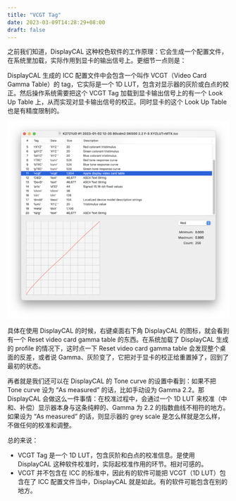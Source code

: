 ```yaml
---
title: "VCGT Tag"
date: 2023-03-09T14:28:29+08:00
draft: false
---
```


之前我们知道，DisplayCAL 这种校色软件的工作原理：它会生成一个配置文件，在系统里加载，实际作用到显卡的输出信号上。更细节一点则是：

DisplayCAL 生成的 ICC 配置文件中会包含一个叫作 VCGT（Video Card Gamma Table）的 tag，它实际是一个 1D LUT，包含对显示器的灰阶或白点的校正。然后操作系统需要把这个 VCGT Tag 加载到显卡输出信号上的有一个 Look Up Table 上，从而实现对显卡输出信号的校正。同时显卡的这个 Look Up Table 也是有精度限制的。

![vcgt_in_icc](image/vcgt_in_icc.png)

具体在使用 DisplayCAL 的时候，右键桌面右下角 DisplayCAL 的图标，就会看到有一个 Reset video card gamma table 的东西。在系统加载了 DisplayCAL 生成的 profile 的情况下，这时点一下 Reset video card gamma table 会发现整个桌面的反差，或者说 Gamma、灰阶变了，它把对于显卡的校正给重置掉了，回到了最初的状态。

再者就是我们还可以在 DisplayCAL 的 Tone curve 的设置中看到：如果不把 Tone curve 设为 “As measured” 的话，比如手动设为 Gamma 2.2。那 DisplayCAL 会做这么一件事情：在校准过程中，会通过一个 1D LUT 来校准（中和、补偿）显示器本身与这条纯粹的、Gamma 为 2.2 的指数曲线不相符的地方。如果设为 “As measured” 的话，则显示器的 grey scale 是怎么样就是怎么样，不做任何的校准和调整。

总的来说：

- VCGT Tag 是一个 1D LUT，包含灰阶和白点的校准信息。是使用 DisplayCAL 这种软件校准时，实际起校准作用的环节。相对可感的。
- VCGT 并不包含在 ICC 的标准中，因此有的软件可能把 VCGT（1D LUT）包含在了 ICC 配置文件当中，DisplayCAL 就是如此。有的软件可能包含在别的地方。
